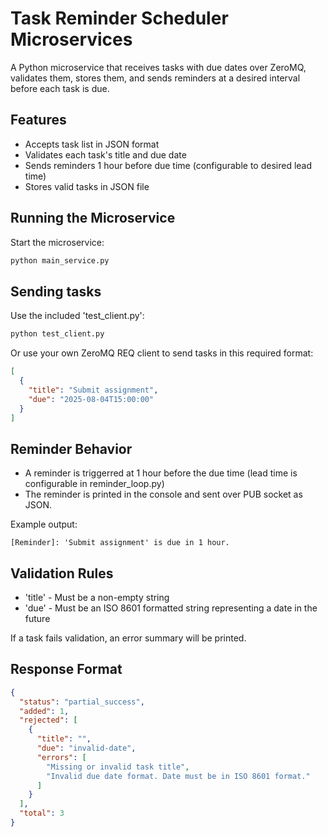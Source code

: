# Task Reminder Scheduler Microservices

A Python microservice that receives tasks with due dates over ZeroMQ,
validates them, stores them, and sends reminders at a desired interval before each task is due.

## Features
- Accepts task list in JSON format
- Validates each task's title and due date
- Sends reminders 1 hour before due time (configurable to desired lead time)
- Stores valid tasks in JSON file

## Running the Microservice
Start the microservice:
```bash
python main_service.py
```

## Sending tasks
Use the included 'test_client.py':
```bash
python test_client.py
```

Or use your own ZeroMQ REQ client to send tasks in this required format:
```json
[
  {
    "title": "Submit assignment",
    "due": "2025-08-04T15:00:00"
  }
]
```

## Reminder Behavior
- A reminder is triggerred at 1 hour before the due time (lead time is configurable in reminder_loop.py)
- The reminder is printed in the console and sent over PUB socket as JSON.

Example output:
```
[Reminder]: 'Submit assignment' is due in 1 hour.
```

## Validation Rules
- 'title' - Must be a non-empty string
- 'due' - Must be an ISO 8601 formatted string representing a date in the future

If a task fails validation, an error summary will be printed.

## Response Format
```json
{
  "status": "partial_success",
  "added": 1,
  "rejected": [
    {
      "title": "",
      "due": "invalid-date",
      "errors": [
        "Missing or invalid task title",
        "Invalid due date format. Date must be in ISO 8601 format."
      ]
    }
  ],
  "total": 3
}
```